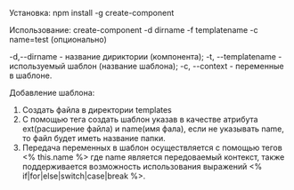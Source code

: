 Установка:
npm install -g create-component

Использование:
create-component -d dirname -f templatename -c name=test (опционально)

-d,--dirname - название дириктории (компонента);
-t, --templatename - используемый шаблон (название шаблона);
-c, --context - переменные в шаблоне.

Добавление шаблона:
1. Создать файла в директории templates
2. С помощью тега <template ext="js" name="component"></template> создать шаблон указав в качестве атрибута
ext(расширение файла) и name(имя фала), если не указывать name, то файл будет иметь название папки.
3. Передача переменных в шаблон осуществляется с помощью тегов <% this.name %> где name является
передоваемый контекст, также поддерживается возможность использования выражений <% if|for|else|switch|case|break %>.
